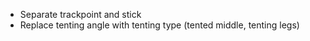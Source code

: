 - Separate trackpoint and stick
- Replace tenting angle with tenting type (tented middle, tenting legs)